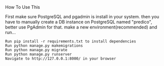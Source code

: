 How To Use This

First make sure PostgreSQL and pgadmin is install in your system. then you have to manually create a DB instance on PostgreSQL named "predico", better use PgAdmin for that. make a new environment(recommended) and run...

    Run pip install -r requirements.txt to install dependencies
    Run python manage.py makemigrations
    Run python manage.py migrate
    Run python manage.py runserver
    Navigate to http://127.0.0.1:8000/ in your browser
